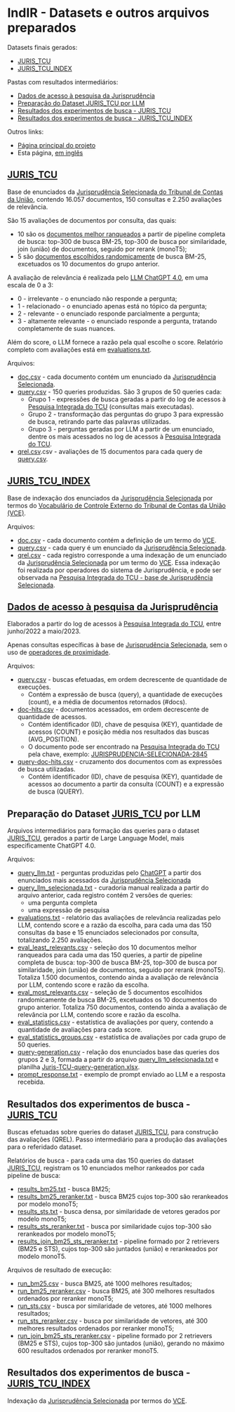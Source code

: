 # IndIR - Datasets e outros arquivos preparados

Datasets finais gerados:
* [JURIS_TCU](#juris_tcu)
* [JURIS_TCU_INDEX](#juris_tcu_index)

Pastas com resultados intermediários:
* [Dados de acesso à pesquisa da Jurisprudência](#dados-de-acesso-à-pesquisa-da-jurisprudência)
* [Preparação do Dataset JURIS_TCU por LLM](#prepara%C3%A7%C3%A3o-do-dataset-juris_tcu-por-llm)
* [Resultados dos experimentos de busca - JURIS_TCU](#resultados-dos-experimentos-de-busca---juris_tcu)
* [Resultados dos experimentos de busca - JURIS_TCU_INDEX](#resultados-dos-experimentos-de-busca---juris_tcu_index)

Outros links:
* [Página principal do projeto](/README.md)
* Esta página, [em inglês](./README.md)

## [JURIS_TCU](/data/juris_tcu/)
Base de enunciados da [Jurisprudência Selecionada do Tribunal de Contas da União](https://portal.tcu.gov.br/jurisprudencia/), contendo 16.057 documentos, 150 consultas e 2.250 avaliações de relevância.

São 15 avaliações de documentos por consulta, das quais:
* 10 são os [documentos melhor ranqueados](llm_juris_tcu/eval_most_relevants.csv) a partir de pipeline completa de busca: top-300 de busca BM-25, top-300 de busca por similaridade, join (união) de documentos, seguido por rerank (monoT5); 
* 5 são [documentos escolhidos randomicamente](llm_juris_tcu/eval_least_relevants.csv) de busca BM-25, excetuados os 10 documentos do grupo anterior.

A avaliação de relevância é realizada pelo [LLM ChatGPT 4.0](llm_juris_tcu/prompt_response.txt), em uma escala de 0 a 3:
* 0 - irrelevante - o enunciado não responde a pergunta;
* 1 - relacionado - o enunciado apenas está no tópico da pergunta;
* 2 - relevante - o enunciado responde parcialmente a pergunta;
* 3 - altamente relevante - o enunciado responde a pergunta, tratando completamente de suas nuances.

Além do score, o LLM fornece a razão pela qual escolhe o score. Relatório completo com avaliações está em [evaluations.txt](llm_juris_tcu/evaluations.txt).

Arquivos:
* [doc.csv](juris_tcu/doc.csv) - cada documento contém um enunciado da [Jurisprudência Selecionada](https://portal.tcu.gov.br/jurisprudencia/).
* [query.csv](juris_tcu/query.csv) - 150 queries produzidas. São 3 grupos de 50 queries cada:
  * Grupo 1 - expressões de busca geradas a partir do log de acessos à [Pesquisa Integrada do TCU](https://pesquisa.apps.tcu.gov.br/) (consultas mais executadas).
  * Grupo 2 - transformação das perguntas do grupo 3 para expressão de busca, retirando parte das palavras utilizadas.
  * Grupo 3 - perguntas geradas por LLM a partir de um enunciado, dentre os mais acessados no log de acessos à [Pesquisa Integrada do TCU](https://pesquisa.apps.tcu.gov.br/).
* [qrel.csv](juris_tcu/qrel.csv).csv - avaliações de 15 documentos para cada query de [query.csv](juris_tcu/query.csv).

## [JURIS_TCU_INDEX](/data/juris_tcu_index/)
Base de indexação dos enunciados da [Jurisprudência Selecionada](https://portal.tcu.gov.br/jurisprudencia/) por termos do [Vocabulário de Controle Externo do Tribunal de Contas da União (VCE)](https://portal.tcu.gov.br/vocabulario-de-controle-externo-do-tribunal-de-contas-da-uniao-vce.htm).

Arquivos:
* [doc.csv](juris_tcu_index/doc.csv) - cada documento contém a definição de um termo do [VCE](https://portal.tcu.gov.br/vocabulario-de-controle-externo-do-tribunal-de-contas-da-uniao-vce.htm).
* [query.csv](data/juris_tcu_index/query.csv) - cada query é um enunciado da [Jurisprudência Selecionada](https://portal.tcu.gov.br/jurisprudencia/).
* [qrel.csv](data/juris_tcu_index/qrel.csv) - cada registro corresponde a uma indexação de um enunciado da [Jurisprudência Selecionada](https://portal.tcu.gov.br/jurisprudencia/) por um termo do [VCE](https://portal.tcu.gov.br/vocabulario-de-controle-externo-do-tribunal-de-contas-da-uniao-vce.htm). Essa indexação foi realizada por operadores do sistema de Jurisprudência, e pode ser observada na [Pesquisa Integrada do TCU - base de Jurisprudência Selecionada](https://pesquisa.apps.tcu.gov.br/pesquisa/jurisprudencia-selecionada).

## [Dados de acesso à pesquisa da Jurisprudência](/data/log_juris_tcu/)
Elaborados a partir do log de acessos à [Pesquisa Integrada do TCU](https://pesquisa.apps.tcu.gov.br/), entre junho/2022 a maio/2023.

Apenas consultas específicas à base de [Jurisprudência Selecionada](https://pesquisa.apps.tcu.gov.br/pesquisa/jurisprudencia-selecionada), sem o uso de [operadores de proximidade](https://portal.tcu.gov.br/data/files/F4/F4/F0/B2/223648102DFE0FF7F18818A8/Manual_Resumido_Pesquisa_Jurisprudencia_TCU.pdf).

Arquivos:
* [query.csv](log_juris_tcu/query.csv) - buscas efetuadas, em ordem decrescente de quantidade de execuções.
  * Contém a expressão de busca (query), a quantidade de execuções (count), e a média de documentos retornados (#docs).
* [doc-hits.csv](log_juris_tcu/doc-hits.csv) - documentos acessados, em ordem decrescente de quantidade de acessos.
  * Contém identificador (ID), chave de pesquisa (KEY), quantidade de acessos (COUNT) e posição média nos resultados das buscas (AVG_POSITION).
  * O documento pode ser encontrado na [Pesquisa Integrada do TCU](https://pesquisa.apps.tcu.gov.br/) pela chave, exemplo: [JURISPRUDENCIA-SELECIONADA-2845](https://pesquisa.apps.tcu.gov.br/resultado/jurisprudencia-selecionada/JURISPRUDENCIA-SELECIONADA-2845.KEY)
* [query-doc-hits.csv](log_juris_tcu/query-doc-hits.csv) - cruzamento dos documentos com as expressões de busca utilizadas.
  * Contém identificador (ID), chave de pesquisa (KEY), quantidade de acessos ao documento a partir da consulta (COUNT) e a expressão de busca (QUERY).
  
## Preparação do Dataset [JURIS_TCU](/data/juris_tcu/) por LLM
Arquivos intermediários para formação das queries para o dataset [JURIS_TCU](/data/juris_tcu/), gerados a partir de Large Language Model, mais especificamente ChatGPT 4.0.

Arquivos:
* [query_llm.txt](llm_juris_tcu/query_llm.txt) - perguntas produzidas pelo [ChatGPT](https://openai.com/chatgpt) a partir dos enunciados mais acessados da [Jurisprudência Selecionada](https://pesquisa.apps.tcu.gov.br/pesquisa/jurisprudencia-selecionada)
* [query_llm_selecionada.txt](llm_juris_tcu/query_llm_selecionada.txt) - curadoria manual realizada a partir do arquivo anterior, cada registro contém 2 versões de queries:
  * uma pergunta completa
  * uma expressão de pesquisa
* [evaluations.txt](llm_juris_tcu/evaluations.txt) - relatório das avaliações de relevância realizadas pelo LLM, contendo score e a razão da escolha, para cada uma das 150 consultas da base e 15 enunciados selecionados por consulta, totalizando 2.250 avaliações.
* [eval_least_relevants.csv](llm_juris_tcu/eval_least_relevants) - seleção dos 10 documentos melhor ranqueados para cada uma das 150 queries, a partir de pipeline completa de busca: top-300 de busca BM-25, top-300 de busca por similaridade, join (união) de documentos, seguido por rerank (monoT5). Totaliza 1.500 documentos, contendo ainda a avaliação de relevância por LLM, contendo score e razão da escolha.
* [eval_most_relevants.csv](llm_juris_tcu/eval_most_relevants.csv) - seleção de 5 documentos escolhidos randomicamente de busca BM-25, excetuados os 10 documentos do grupo anterior. Totaliza 750 documentos, contendo ainda a avaliação de relevância por LLM, contendo score e razão da escolha.
* [eval_statistics.csv](llm_juris_tcu/eval_statistics.csv) - estatística de avaliações por query, contendo a quantidade de avaliações para cada score.
* [eval_statistics_groups.csv](llm_juris_tcu/eval_statistics_groups.csv) - estatística de avaliações por cada grupo de 50 queries.
* [query-generation.csv](llm_juris_tcu/query-generation.csv) - relação dos enunciados base das queries dos grupos 2 e 3, formada a partir do arquivo [query_llm_selecionada.txt](llm_juris_tcu/query_llm_selecionada.txt) e planilha [Juris-TCU-query-generation.xlsx](/docs/explanation/Juris-TCU-query-generation.xlsx).
* [prompt_response.txt](llm_juris_tcu/prompt_response.txt) - exemplo de prompt enviado ao LLM e a resposta recebida.

## Resultados dos experimentos de busca - [JURIS_TCU](/data/search/juris_tcu/)
Buscas efetuadas sobre queries do dataset [JURIS_TCU](/data/juris_tcu/), para construção das avaliações (QREL). Passo intermediário para a produção das avaliações para o referidado dataset.

Relatórios de busca - para cada uma das 150 queries do dataset [JURIS_TCU](/data/juris_tcu/), registram os 10 enunciados melhor rankeados por cada pipeline de busca:
* [results_bm25.txt](search/juris_tcu/results_bm25.txt) - busca BM25;
* [results_bm25_reranker.txt](search/juris_tcu/results_bm25_reranker.txt) - busca BM25 cujos top-300 são rerankeados por modelo monoT5;
* [results_sts.txt](search/juris_tcu/results_sts.txt) - busca densa, por similaridade de vetores gerados por modelo monoT5;
* [results_sts_reranker.txt](search/juris_tcu/results_sts_reranker.txt) - busca por similaridade cujos top-300 são rerankeados por modelo monoT5;
* [results_join_bm25_sts_reranker.txt](search/juris_tcu/results_join_bm25_sts_reranker.txt) - pipeline formado por 2 retrievers (BM25 e STS), cujos top-300 são juntados (união) e rerankeados por modelo monoT5.

Arquivos de resultado de execução: 
* [run_bm25.csv](search/juris_tcu/results_bm25) - busca BM25, até 1000 melhores resultados;
* [run_bm25_reranker.csv](search/juris_tcu/results_bm25_reranker) - busca BM25, até 300 melhores resultados ordenados por reranker monoT5;
* [run_sts.csv](search/juris_tcu/run_sts) - busca por similaridade de vetores, até 1000 melhores resultados;
* [run_sts_reranker.csv](search/juris_tcu/results_join_bm25_sts_reranker) - busca por similaridade de vetores, até 300 melhores resultados ordenados por reranker monoT5;
* [run_join_bm25_sts_reranker.csv](search/juris_tcu/results_sts) - pipeline formado por 2 retrievers (BM25 e STS), cujos top-300 são juntados (união), gerando no máximo 600 resultados ordenados por reranker monoT5.

## Resultados dos experimentos de busca - [JURIS_TCU_INDEX](/data/search/juris_tcu_index/)
Indexação da [Jurisprudência Selecionada](https://portal.tcu.gov.br/jurisprudencia/) por termos do [VCE](https://portal.tcu.gov.br/vocabulario-de-controle-externo-do-tribunal-de-contas-da-uniao-vce.htm).
